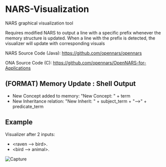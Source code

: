 # NARS-Visualization
NARS graphical visualization tool

Requires modified NARS to output a line with a specific prefix whenever the memory structure is updated. When a line with the prefix is detected, the visualizer will update with corresponding visuals

NARS Source Code (Java): https://github.com/opennars/opennars

ONA Source Code (C): https://github.com/opennars/OpenNARS-for-Applications

(FORMAT) Memory Update : Shell Output
------------------------------
- New Concept added to memory: "New Concept: " + term
- New Inheritance relation: "New Inherit: " + subject_term + "-->" + predicate_term


Example
-------------------------------------
Visualizer after 2 inputs:
- <raven --> bird>.
- <bird --> animal>.

![Capture](https://user-images.githubusercontent.com/15344554/95002493-aec63c00-05a2-11eb-8f95-061b32b75bb1.PNG)
